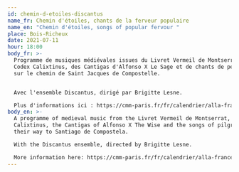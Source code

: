 ```yaml
---
id: chemin-d-etoiles-discantus
name_fr: Chemin d'étoiles, chants de la ferveur populaire
name_en: "Chemin d'étoiles, songs of popular fervour "
place: Bois-Richeux
date: 2021-07-11
hour: 18:00
body_fr: >-
  Programme de musiques médiévales issues du Livret Vermeil de Montserrat, du
  Codex Calixtinus, des Cantigas d'Alfonso X Le Sage et de chants de pélerins
  sur le chemin de Saint Jacques de Compostelle.


  Avec l'ensemble Discantus, dirigé par Brigitte Lesne. 

  Plus d'informations ici : https://cmm-paris.fr/fr/calendrier/alla-francesca-discantus-alta/af-passes/480-concert?date=2021-07-11-00-00
body_en: >-
  A programme of medieval music from the Livret Vermeil de Montserrat, the Codex
  Calixtinus, the Cantigas of Alfonso X The Wise and the songs of pilgrims on
  their way to Santiago de Compostela.

  With the Discantus ensemble, directed by Brigitte Lesne. 

  More information here: https://cmm-paris.fr/fr/calendrier/alla-francesca-discantus-alta/af-passes/480-concert?date=2021-07-11-00-00
---
```

